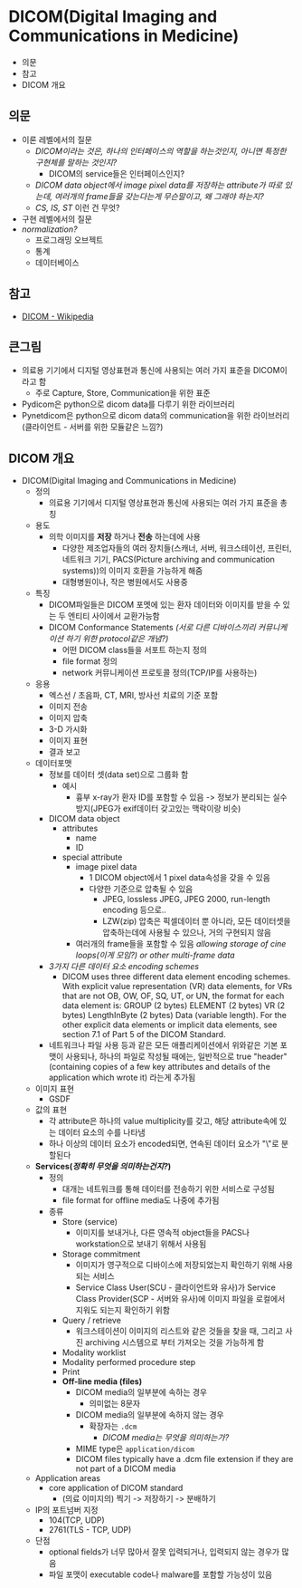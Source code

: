 # DICOM(Digital Imaging and Communications in Medicine)

- 의문
- 참고
- DICOM 개요

## 의문

- 이론 레벨에서의 질문
  - *DICOM이라는 것은, 하나의 인터페이스의 역할을 하는것인지, 아니면 특정한 구현체를 말하는 것인지?*
    - DICOM의 service들은 인터페이스인지?
  - *DICOM data object에서 image pixel data를 저장하는 attribute가 따로 있는데, 여러개의 frame들을 갖는다는게 무슨말이고, 왜 그래야 하는지?*
  - *CS, IS, ST* 이런 건 무엇?
- 구현 레벨에서의 질문
- *normalization?*
  - 프로그래밍 오브젝트
  - 통계
  - 데이터베이스

## 참고

- [DICOM - Wikipedia](https://en.wikipedia.org/wiki/DICOM)

## 큰그림

- 의료용 기기에서 디지털 영상표현과 통신에 사용되는 여러 가지 표준을 DICOM이라고 함
  - 주로 Capture, Store, Communication을 위한 표준
- Pydicom은 python으로 dicom data를 다루기 위한 라이브러리
- Pynetdicom은 python으로 dicom data의 communication을 위한 라이브러리(클라이언트 - 서버를 위한 모듈같은 느낌?)

## DICOM 개요

- DICOM(Digital Imaging and Communications in Medicine)
  - 정의
    - 의료용 기기에서 디지털 영상표현과 통신에 사용되는 여러 가지 표준을 총칭
  - 용도
    - 의학 이미지를 **저장** 하거나 **전송** 하는데에 사용
      - 다양한 제조업자들의 여러 장치들(스캐너, 서버, 워크스테이션, 프린터, 네트워크 기기, PACS(Picture archiving and communication systems))의 이미지 호환을 가능하게 해줌
      - 대형병원이나, 작은 병원에서도 사용중
  - 특징
    - DICOM파일들은 DICOM 포멧에 있는 환자 데이터와 이미지를 받을 수 있는 두 엔티티 사이에서 교환가능함
    - DICOM Conformance Statements *(서로 다른 디바이스끼리 커뮤니케이션 하기 위한 protocol같은 개념?)*
      - 어떤 DICOM class들을 서포트 하는지 정의
      - file format 정의
      - network 커뮤니케이션 프로토콜 정의(TCP/IP를 사용하는)
  - 응용
    - 엑스선 / 초음파, CT, MRI, 방사선 치료의 기준 포함
    - 이미지 전송
    - 이미지 압축
    - 3-D 가시화
    - 이미지 표현
    - 결과 보고
  - 데이터포맷
    - 정보를 데이터 셋(data set)으로 그룹화 함
      - 예시
        - 흉부 x-ray가 환자 ID를 포함할 수 있음 -> 정보가 분리되는 실수 방지(JPEG가 exif데이터 갖고있는 맥락이랑 비슷)
    - DICOM data object
      - attributes
        - name
        - ID
      - special attribute
        - image pixel data
          - 1 DICOM object에서 1 pixel data속성을 갖을 수 있음
          - 다양한 기준으로 압축될 수 있음
            - JPEG, lossless JPEG, JPEG 2000, run-length encoding 등으로..
            - LZW(zip) 압축은 픽셀데이터 뿐 아니라, 모든 데이터셋을 압축하는데에 사용될 수 있으나, 거의 구현되지 않음
        - 여러개의 frame들을 포함할 수 있음 *allowing storage of cine loops(이게 모임?) or other multi-frame data*
    - *3가지 다른 데이터 요소 encoding schemes*
      - DICOM uses three different data element encoding schemes. With explicit value representation (VR) data elements, for VRs that are not OB, OW, OF, SQ, UT, or UN, the format for each data element is: GROUP (2 bytes) ELEMENT (2 bytes) VR (2 bytes) LengthInByte (2 bytes) Data (variable length). For the other explicit data elements or implicit data elements, see section 7.1 of Part 5 of the DICOM Standard.
    - 네트워크나 파일 사용 등과 같은 모든 애플리케이션에서 위와같은 기본 포맷이 사용되나, 하나의 파일로 작성될 때에는, 일반적으로 true "header"(containing copies of a few key attributes and details of the application which wrote it) 라는게 추가됨
  - 이미지 표현
    - GSDF
  - 값의 표현
    - 각 attribute은 하나의 value multiplicity를 갖고, 해당 attribute속에 있는 데이터 요소의 수를 나타냄
    - 하나 이상의 데이터 요소가 encoded되면, 연속된 데이터 요소가 "\\"로 분할된다
  - **Services(*정확히 무엇을 의미하는건지?*)**
    - 정의
      - 대개는 네트워크를 통해 데이터를 전송하기 위한 서비스로 구성됨
      - file format for offline media도 나중에 추가됨
    - 종류
      - Store (service)
        - 이미지를 보내거나, 다른 영속적 object들을 PACS나 workstation으로 보내기 위해서 사용됨
      - Storage commitment
        - 이미지가 영구적으로 디바이스에 저장되었는지 확인하기 위해 사용되는 서비스
        - Service Class User(SCU - 클라이언트와 유사)가 Service Class Provider(SCP - 서버와 유사)에 이미지 파일을 로컬에서 지워도 되는지 확인하기 위함
      - Query / retrieve
        - 워크스테이션이 이미지의 리스트와 같은 것들을 찾을 때, 그리고 사진 archiving 시스템으로 부터 가져오는 것을 가능하게 함
      - Modality worklist
      - Modality performed procedure step
      - Print
      - **Off-line media (files)**
        - DICOM media의 일부분에 속하는 경우
          - 의미없는 8문자
        - DICOM media의 일부분에 속하지 않는 경우
          - 확장자는 `.dcm`
            - *DICOM media는 무엇을 의미하는가?*
        - MIME type은 `application/dicom`
        - DICOM files typically have a .dcm file extension if they are not part of a DICOM media
  - Application areas
    - core application of DICOM standard
      - (의료 이미지의) 찍기 -> 저장하기 -> 분배하기
  - IP의 포트넘버 지정
    - 104(TCP, UDP)
    - 2761(TLS - TCP, UDP)
  - 단점
    - optional fields가 너무 많아서 잘못 입력되거나, 입력되지 않는 경우가 많음
    - 파일 포맷이 executable code나 malware를 포함할 가능성이 있음
